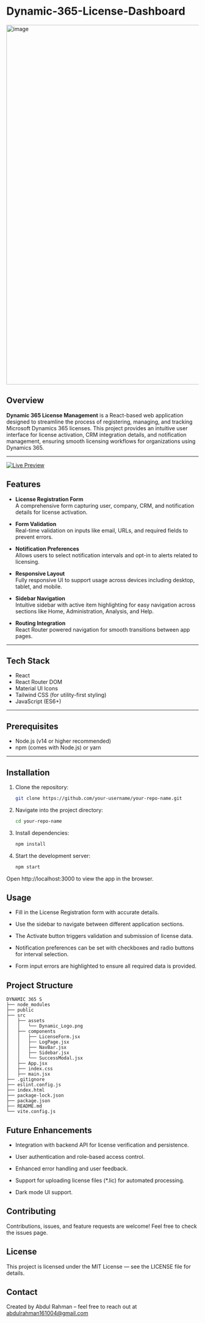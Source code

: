 # Dynamic-365-License-Dashboard
<img width="1918" height="943" alt="image" src="https://github.com/user-attachments/assets/059b4e14-0d70-480d-a00a-88bb067c1d3a" />

## Overview
**Dynamic 365 License Management**  is a React-based web application designed to streamline the process of registering, managing, and tracking Microsoft Dynamics 365 licenses. This project provides an intuitive user interface for license activation, CRM integration details, and notification management, ensuring smooth licensing workflows for organizations using Dynamics 365.

---

[![Live Preview](https://img.shields.io/badge/Live-Preview-blue?style=for-the-badge)](https://abdul-rahman-9.github.io/license)


## Features

- **License Registration Form**  
  A comprehensive form capturing user, company, CRM, and notification details for license activation.

- **Form Validation**  
  Real-time validation on inputs like email, URLs, and required fields to prevent errors.

- **Notification Preferences**  
  Allows users to select notification intervals and opt-in to alerts related to licensing.

- **Responsive Layout**  
  Fully responsive UI to support usage across devices including desktop, tablet, and mobile.

- **Sidebar Navigation**  
  Intuitive sidebar with active item highlighting for easy navigation across sections like Home, Administration, Analysis, and Help.

- **Routing Integration**  
  React Router powered navigation for smooth transitions between app pages.

---

## Tech Stack

- React  
- React Router DOM  
- Material UI Icons  
- Tailwind CSS (for utility-first styling)  
- JavaScript (ES6+)  

---


## Prerequisites

- Node.js (v14 or higher recommended)  
- npm (comes with Node.js) or yarn


---

## Installation

1. Clone the repository:
   ```bash
   git clone https://github.com/your-username/your-repo-name.git

2. Navigate into the project directory:
   ```bash
   cd your-repo-name


3. Install dependencies:
   ```bash
   npm install

4. Start the development server:
   ```bash
   npm start


Open http://localhost:3000 to view the app in the browser.



## Usage
- Fill in the License Registration form with accurate details.

- Use the sidebar to navigate between different application sections.

- The Activate button triggers validation and submission of license data.

- Notification preferences can be set with checkboxes and radio buttons for interval selection.

- Form input errors are highlighted to ensure all required data is provided.


## Project Structure

```
DYNAMIC 365 S
├── node_modules
├── public
├── src
│   ├── assets
│   │   └── Dynamic_Logo.png
│   ├── components
│   │   ├── LicenseForm.jsx
│   │   ├── LogPage.jsx
│   │   ├── NavBar.jsx
│   │   ├── Sidebar.jsx
│   │   └── SuccessModal.jsx
│   ├── App.jsx
│   ├── index.css
│   ├── main.jsx
├── .gitignore
├── eslint.config.js
├── index.html
├── package-lock.json
├── package.json
├── README.md
└── vite.config.js
```



## Future Enhancements
- Integration with backend API for license verification and persistence.

- User authentication and role-based access control.

- Enhanced error handling and user feedback.

- Support for uploading license files (*.lic) for automated processing.

- Dark mode UI support.


## Contributing
Contributions, issues, and feature requests are welcome! Feel free to check the issues page.


## License
This project is licensed under the MIT License — see the LICENSE file for details.

## Contact
Created by Abdul Rahman – feel free to reach out at abdulrahman161004@gmail.com
